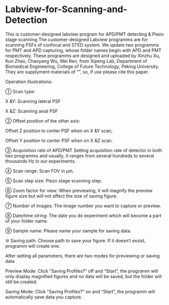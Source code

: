 # Labview-for-Scanning-and-Detection
This is customer-designed labview program for APD/PMT detecting &amp; Piezo stage scanning
The customer-designed Labview programms are for scanning PSFs of confocal and STED system. We update two programms for PMT and APD capturing, whose folder names begin with APD and PMT respectively.
These programms are designed and uploaded by Xinzhu Xu, Kun Zhao, Chaoyang Wu, Wei Ren, from Xipeng Lab, Department of Biomedical Engineering, College of Future Technology, Peking University. They are supplyment materials of “”, so, if use please cite this paper.

Operation illustrations:

①	Scan type: 

X &Y: Scanning lateral PSF 

X &Z: Scanning axial PSF

②	Offset position of the other axis:

Offset Z position to center PSF when on X &Y scan,

Offset Y position to center PSF when on X &Z scan.

③	Acquisition rate of APD/PMT
Setting acquisition rate of detector in both two programms and usually, it ranges from several hundreds to several thousands Hz in our experiments.

④	Scan range: Scan FOV in μm.

⑤	Scan step size: Piezo stage scanning step.

⑥	Zoom factor for view: When previewing, it will magnify the preview figure size but will not affect the size of saving figure. 

⑦	Number of images: The image number you want to capture or preview.

⑧	Date/time string: The date you do experiment which will become a part of your folder name.

⑨	Sample name: Please name your sample for saving data.

⑩	Saving path: Choose path to save your figure. If it doesn’t exsist, programm will create one. 

After setting all parameters, there are two modes for previewing or saving data

Preview Mode: Click “Saving Profiles?” off and “Start”, the programm will only display magnified figures and no data will be saved, but the folder will still be created.

Saving Mode: Click “Saving Profiles?” on and “Start”, the programm will automatically save data you capture.
